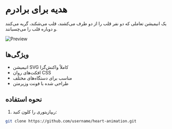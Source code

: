 # هدیه برای برادرم

یک انیمیشن تعاملی که دو نفر قلب را از دو طرف می‌کشند، قلب می‌شکند، گریه می‌کنند و دوباره قلب را می‌چسبانند.

![Preview](./preview.gif)

## ویژگی‌ها

- انیمیشن SVG کاملاً واکنش‌گرا
- افکت‌های روان CSS
- مناسب برای دستگاه‌های مختلف
- طراحی شده با فونت وزیرمتن

## نحوه استفاده

1. ریپازیتوری را کلون کنید:
```bash
git clone https://github.com/username/heart-animation.git
